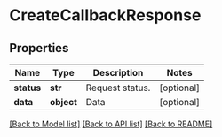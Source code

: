 # CreateCallbackResponse

## Properties
Name | Type | Description | Notes
------------ | ------------- | ------------- | -------------
**status** | **str** | Request status. | [optional] 
**data** | **object** | Data | [optional] 

[[Back to Model list]](../README.md#documentation-for-models) [[Back to API list]](../README.md#documentation-for-api-endpoints) [[Back to README]](../README.md)


